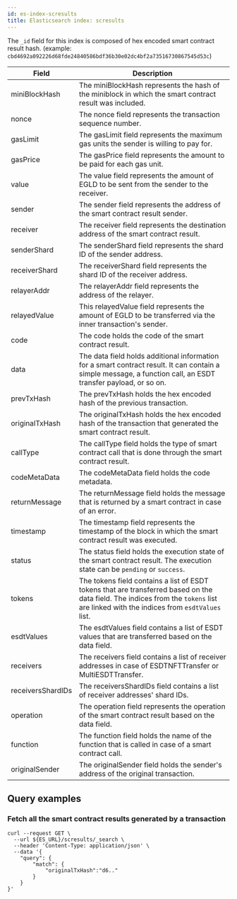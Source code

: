 ```yaml
---
id: es-index-scresults
title: Elasticsearch index: scresults
---
```


The `_id` field for this index is composed of hex encoded smart contract result hash.
(example: `cbd4692a092226d68fde24840586bdf36b30e02dc4bf2a73516730867545d53c`)


| Field             | Description                                                                                                                                                                           |
|-------------------|---------------------------------------------------------------------------------------------------------------------------------------------------------------------------------------|
| miniBlockHash     | The miniBlockHash represents the hash of the miniblock in which the smart contract result was included.                                                                               |
| nonce             | The nonce field represents the transaction sequence number.                                                                                                                           |
| gasLimit          | The gasLimit field represents the maximum gas units the sender is willing to pay for.                                                                                                 |
| gasPrice          | The gasPrice field represents the amount to be paid for each gas unit.                                                                                                                |
| value             | The value field represents the amount of EGLD to be sent from the sender to the receiver.                                                                                             |
| sender            | The sender field represents the address of the smart contract result sender.                                                                                                          |
| receiver          | The receiver field represents the destination address of the smart contract result.                                                                                                   |
| senderShard       | The senderShard field represents the shard ID of the sender address.                                                                                                                  |
| receiverShard     | The receiverShard field represents the shard ID of the receiver address.                                                                                                              |
| relayerAddr       | The relayerAddr field represents the address of the relayer.                                                                                                                          |
| relayedValue      | This relayedValue field represents the amount of EGLD to be transferred via the inner transaction's sender.                                                                           |
| code              | The code holds the code of the smart contract result.                                                                                                                                 |
| data              | The data field holds additional information for a smart contract result. It can contain a simple message, a function call, an ESDT transfer payload, or so on.                        |
| prevTxHash        | The prevTxHash holds the hex encoded hash of the previous transaction.                                                                                                                |
| originalTxHash    | The originalTxHash holds the hex encoded hash of the transaction that generated the smart contract result.                                                                            |
| callType          | The callType field holds the type of smart contract call that is done through the smart contract result.                                                                              |
| codeMetaData      | The codeMetaData field holds the code metadata.                                                                                                                                       |
| returnMessage     | The returnMessage field holds the message that is returned by a smart contract in case of an error.                                                                                   |
| timestamp         | The timestamp field represents the timestamp of the block in which the smart contract result was executed.                                                                            |
| status            | The status field holds the execution state of the smart contract result. The execution state can be `pending` or `success`.                                                           |
| tokens            | The tokens field contains a list of ESDT tokens that are transferred based on the data field. The indices from the `tokens` list are linked with the indices from `esdtValues` list.  |
| esdtValues        | The esdtValues field contains a list of ESDT values that are transferred based on the data field.                                                                                     |
| receivers         | The receivers field contains a list of receiver addresses in case of ESDTNFTTransfer or MultiESDTTransfer.                                                                            |
| receiversShardIDs | The receiversShardIDs field contains a list of receiver addresses' shard IDs.                                                                                                         |
| operation         | The operation field represents the operation of the smart contract result based on the data field.                                                                                    |
| function          | The function field holds the name of the function that is called in case of a smart contract call.                                                                                    |
| originalSender    | The originalSender field holds the sender's address of the original transaction.                                                                                                      |


## Query examples

### Fetch all the smart contract results generated by a transaction

```
curl --request GET \
  --url ${ES_URL}/scresults/_search \
  --header 'Content-Type: application/json' \
  --data '{
	"query": {
		"match": {
			"originalTxHash":"d6.."
		}
	}
}'
```
